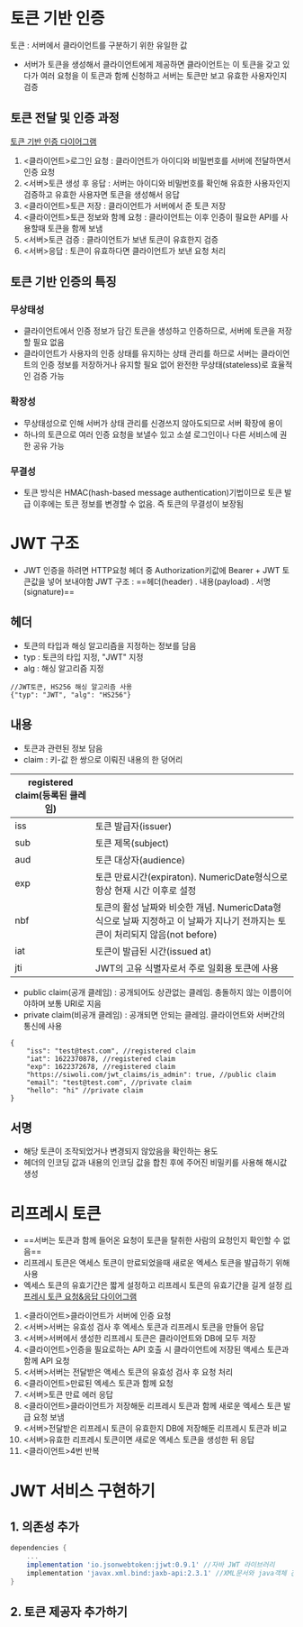 # 토큰 기반 인증
토큰 : 서버에서 클라이언트를 구분하기 위한 유일한 값
- 서버가 토큰을 생성해서 클라이언트에게 제공하면 클라이언트는 이 토큰을 갖고 있다가 여러 요청을 이 토큰과 함께 신청하고 서버는 토큰만 보고 유효한 사용자인지 검증
## 토큰 전달 및 인증 과정
[토큰 기반 인증 다이어그램](obsidian://open?vault=Obsidian%20Vault&file=springboot%2F%ED%86%A0%ED%81%B0%20%EA%B8%B0%EB%B0%98%20%EC%9D%B8%EC%A6%9D.canvas)
1. <클라이언트>로그인 요청 : 클라이언트가 아이디와 비밀번호를 서버에 전달하면서 인증 요청
2. <서버>토큰 생성 후 응답 : 서버는 아이디와 비밀번호를 확인해 유효한 사용자인지 검증하고 유효한 사용자면 토큰을 생성해서 응답
3. <클라이언트>토큰 저장 : 클라이언트가 서버에서 준 토큰 저장
4. <클라이언트>토큰 정보와 함께 요청 : 클라이언트는 이후 인증이 필요한 API를 사용할때 토큰을 함께 보냄
5. <서버>토큰 검증 : 클라이언트가 보낸 토큰이 유효한지 검증
6. <서버>응답 : 토큰이 유효하다면 클라이언트가 보낸 요청 처리
## 토큰 기반 인증의 특징
### 무상태성
- 클라이언트에서 인증 정보가 담긴 토큰을 생성하고 인증하므로, 서버에 토큰을 저장할 필요 없음
- 클라이언트가 사용자의 인증 상태를 유지하는 상태 관리를 하므로 서버는 클라이언트의 인증 정보를 저장하거나 유지할 필요 없어 완전한 무상태(stateless)로 효율적인 검증 가능
### 확장성
- 무상태성으로 인해 서버가 상태 관리를 신경쓰지 않아도되므로 서버 확장에 용이
- 하나의 토큰으로 여러 인증 요청을 보낼수 있고 소셜 로그인이나 다른 서비스에 권한 공유 가능
### 무결성
- 토큰 방식은 HMAC(hash-based message authentication)기법이므로 토큰 발급 이후에는 토큰 정보를 변경할 수 없음. 즉 토큰의 무결성이 보장됨

# JWT 구조
- JWT 인증을 하려면 HTTP요청 헤더 중 Authorization키값에 Bearer + JWT 토큰값을 넣어 보내야함
JWT 구조 : ==헤더(header) . 내용(payload) . 서명(signature)==
## 헤더
- 토큰의 타입과 해싱 알고리즘을 지정하는 정보를 담음
- typ : 토큰의 타입 지정, "JWT" 지정
- alg : 해싱 알고리즘 지정

```
//JWT토큰, HS256 해싱 알고리즘 사용
{"typ": "JWT", "alg": "HS256"}
```
## 내용
- 토큰과 관련된 정보 담음
- claim : 키-값 한 쌍으로 이뤄진 내용의 한 덩어리

|registered claim(등록된 클레임)| |
|---|---|
|iss|토큰 발급자(issuer)|
|sub|토큰 제목(subject)|
|aud|토큰 대상자(audience)|
|exp|토큰 만료시간(expiraton). NumericDate형식으로 항상 현재 시간 이후로 설정|
|nbf|토큰의 활성 날짜와 비슷한 개념. NumericData형식으로 날짜 지정하고 이 날짜가 지나기 전까지는 토큰이 처리되지 않음(not before)|
|iat|토큰이 발급된 시간(issued at)|
|jti|JWT의 고유 식별자로서 주로 일회용 토큰에 사용|
- public claim(공개 클레임) : 공개되어도 상관없는 클레임. 충돌하지 않는 이름이어야하며 보통 URI로 지음
- private claim(비공개 클레임) : 공개되면 안되는 클레임. 클라이언트와 서버간의 통신에 사용
```JWT
{
	"iss": "test@test.com", //registered claim
	"iat": 1622370878, //registered claim
	"exp": 1622372678, //registered claim
	"https://siwoli.com/jwt_claims/is_admin": true, //public claim
	"email": "test@test.com", //private claim
	"hello": "hi" //private claim
}
```
## 서명
- 해당 토큰이 조작되었거나 변경되지 않았음을 확인하는 용도
- 헤더의 인코딩 값과 내용의 인코딩 값을 합친 후에 주어진 비밀키를 사용해 해시값 생성
# 리프레시 토큰
- ==서버는 토큰과 함께 들어온 요청이 토큰을 탈취한 사람의 요청인지 확인할 수 없음==
- 리프레시 토큰은 액세스 토큰이 만료되었을때 새로운 엑세스 토큰을 발급하기 위해 사용
- 엑세스 토큰의 유효기간은 짧게 설정하고 리프레시 토큰의 유효기간을 길게 설정
[리프레시 토큰 요청&응답 다이어그램](obsidian://open?vault=Obsidian%20Vault&file=springboot%2F%EB%A6%AC%ED%94%84%EB%A0%88%EC%8B%9C%20%ED%86%A0%ED%81%B0%20%EC%9A%94%EC%B2%AD%26%EC%9D%91%EB%8B%B5.canvas)
1. <클라이언트>클라이언트가 서버에 인증 요청
2. <서버>서버는 유효성 검사 후 엑세스 토큰과 리프레시 토큰을 만들어 응답
3. <서버>서버에서 생성한 리프레시 토큰은 클라이언트와 DB에 모두 저장
4. <클라이언트>인증을 필요로하는 API 호출 시 클라이언트에 저장된 액세스 토큰과 함께 API 요청
5. <서버>서버는 전달받은 액세스 토큰의 유효성 검사 후 요청 처리
6. <클라이언트>만료된 엑세스 토큰과 함께 요청
7. <서버>토큰 만료 에러 응답
8. <클라이언트>클라이언트가 저장해둔 리프레시 토큰과 함께 새로운 엑세스 토큰 발급 요청 보냄
9. <서버>전달받은 리프레시 토큰이 유효한지 DB에 저장해둔 리프레시 토큰과 비교
10. <서버>유효한 리프레시 토큰이면 새로운 엑세스 토큰을 생성한 뒤 응답
11. <클라이언트>4번 반복
# JWT 서비스 구현하기
## 1. 의존성 추가
```gradle
dependencies {
	...
	implementation 'io.jsonwebtoken:jjwt:0.9.1' //자바 JWT 라이브러리  
	implementation 'javax.xml.bind:jaxb-api:2.3.1' //XML문서와 java객체 간 매핑 자동화
}
```
## 2. 토큰 제공자 추가하기
